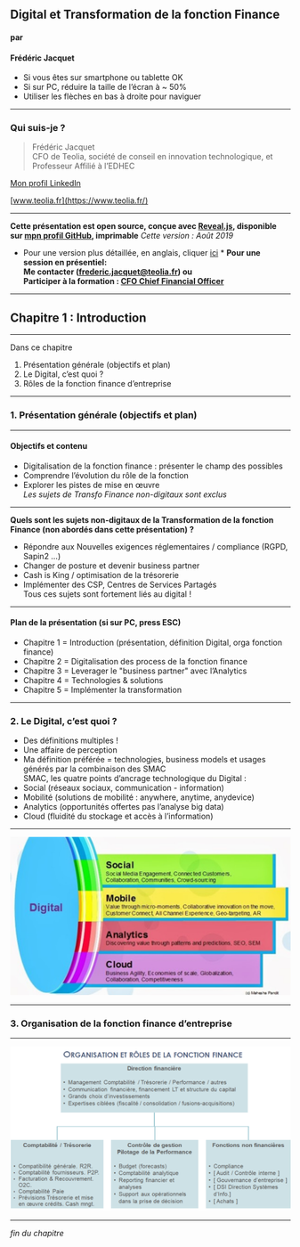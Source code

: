 ## Digital et Transformation de la fonction Finance  

#### par
#### Frédéric Jacquet

- Si vous êtes sur smartphone ou tablette OK
- Si sur PC, réduire la taille de l’écran à ~ 50%
- Utiliser les flèches en bas à droite pour naviguer

---

### Qui suis-je ?

> Frédéric Jacquet<br />
> CFO de Teolia, société de conseil en innovation technologique, et Professeur Affilié à l’EDHEC    

[Mon profil LinkedIn](https://www.linkedin.com/in/fr%C3%A9d%C3%A9ric-jacquet-87a21956/)    

[www.teolia.fr](https://www.teolia.fr/)

---

**Cette présentation est open source, conçue avec [Reveal.js](https://revealjs.com/#/), disponible sur [mpn profil GitHub](https://github.com/fredericjacquet2), imprimable**
*Cette version : Août 2019*

* Pour une version plus détaillée, en anglais, cliquer [ici](https://fredericjacquet2.github.io/Finance-transfo-course/#/) *
**Pour une session en présentiel:      
Me contacter (frederic.jacquet@teolia.fr) ou      
Participer à la formation : [CFO Chief Financial Officer](http://www.lesechos-formation.fr/catalogue/formations-metiers/finance-gestion/cfo-chief-financial-officer.html#programme)**

---

## Chapitre 1 : Introduction

----

Dans ce chapitre

1. Présentation générale (objectifs et plan)
2. Le Digital, c’est quoi ?
3. Rôles de la fonction finance d’entreprise

----

### 1. Présentation générale (objectifs et plan)

----

#### Objectifs et contenu

- Digitalisation de la fonction finance : présenter le champ des possibles 
- Comprendre l’évolution du rôle de la fonction
- Explorer les pistes de mise en œuvre  
*Les sujets de Transfo Finance non-digitaux sont exclus*

----

**Quels sont les sujets non-digitaux de la Transformation de la fonction Finance (non abordés dans cette présentation) ?** 

- Répondre aux Nouvelles exigences réglementaires / compliance (RGPD, Sapin2 …)
- Changer de posture et devenir business partner 
- Cash is King / optimisation de la trésorerie
- Implémenter des CSP, Centres de Services Partagés     
Tous ces sujets sont fortement liés au digital !   

----

#### Plan de la présentation (si sur PC, press ESC)  
- Chapitre 1 = Introduction (présentation, définition Digital, orga fonction finance)
- Chapitre 2 = Digitalisation des process de la fonction finance 
- Chapitre 3 = Leverager le "business partner" avec l’Analytics
- Chapitre 4 = Technologies & solutions
- Chapitre 5 = Implémenter la transformation

----

### 2. Le Digital, c’est quoi ?

- Des définitions multiples !    
- Une affaire de perception   
- Ma définition préférée = technologies, business models et usages générés par la combinaison des SMAC      
SMAC, les quatre points d’ancrage technologique du Digital : 
-	Social (réseaux sociaux, communication - information) 
-	Mobilité (solutions de mobilité : anywhere, anytime, anydevice)
-	Analytics (opportunités offertes pas l’analyse big data)
-	Cloud (fluidité du stockage et accès à l’information)  

----

<img src="images/smac.png" style="background:none; border:none; box-shadow:none;"/>

----

### 3. Organisation de la fonction finance d’entreprise 


----

<img src="images/ORGAFF.png" style="background:none; border:none; box-shadow:none;"/>

----

*fin du chapitre*
